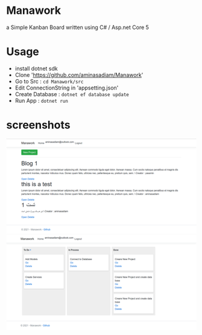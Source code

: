 # Manawork
a Simple Kanban Board written using C# / Asp.net Core 5

# Usage
- install dotnet sdk
- Clone 'https://github.com/aminasadiam/Manawork'
- Go to Src : `cd Manawork/src`
- Edit ConnectionString in 'appsetting.json'
- Create Database : `dotnet ef database update`
- Run App : `dotnet run`

# screenshots
![index](https://github.com/aminasadiam/Manawork/blob/main/screenshots/index.png)
![kanban](https://github.com/aminasadiam/Manawork/blob/main/screenshots/kanban.png)
